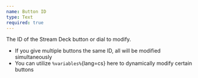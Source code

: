 ```yaml
---
name: Button ID
type: Text
required: true
---
```


The ID of the Stream Deck button or dial to modify.
- If you give multiple buttons the same ID, all will be modified simultaneously
- You can utilize `%variables%`{lang=cs} here to dynamically modify certain buttons